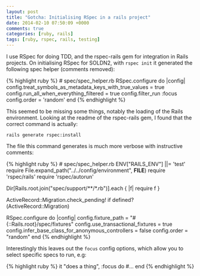 ```yaml
---
layout: post
title: "Gotcha: Initialising RSpec in a rails project"
date: 2014-02-10 07:50:09 +0000
comments: true
categories: [ruby, rails]
tags: [ruby, rspec, rails, testing]
---
```

I use RSpec for doing TDD, and the rspec-rails gem for integration in Rails projects. On initialising RSpec for SOLDN2, with `rspec init` it generated the following spec helper (comments removed):

{% highlight ruby %}
# spec/spec_helper.rb
RSpec.configure do |config|
  config.treat_symbols_as_metadata_keys_with_true_values = true
  config.run_all_when_everything_filtered = true
  config.filter_run :focus
  config.order = 'random'
end
{% endhighlight %}

This seemed to be missing some things, notably the loading of the Rails environment. Looking at the readme of the rspec-rails gem, I found that the correct command is actually:

    rails generate rspec:install

The file this command generates is much more verbose with instructive comments:

{% highlight ruby %}
# spec/spec_helper.rb
ENV["RAILS_ENV"] ||= 'test'
require File.expand_path("../../config/environment", __FILE__)
require 'rspec/rails'
require 'rspec/autorun'

Dir[Rails.root.join("spec/support/**/*.rb")].each { |f| require f }

ActiveRecord::Migration.check_pending! if defined?(ActiveRecord::Migration)

RSpec.configure do |config|
  config.fixture_path = "#{::Rails.root}/spec/fixtures"
  config.use_transactional_fixtures = true
  config.infer_base_class_for_anonymous_controllers = false
  config.order = "random"
end
{% endhighlight %}

Interestingly this leaves out the `focus` config options, which allow you to select specific specs to run, e.g:

{% highlight ruby %}
it "does a thing", :focus do
  #...
end
{% endhighlight %}
